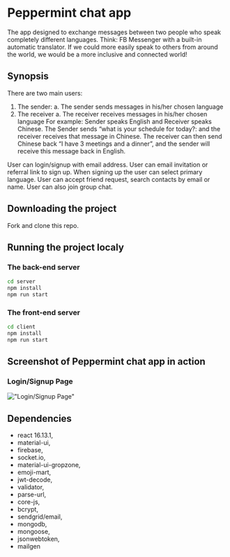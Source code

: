 # Peppermint chat app

The app designed to exchange messages between two people who speak completely different languages. Think: FB Messenger with a built-in automatic translator. If we could more easily speak to others from around the world, we would be a more inclusive and connected world!

## Synopsis

There are two main users:
1. The sender:
a. The sender sends messages in his/her chosen language
2. The receiver
a. The receiver receives messages in his/her chosen language
For example: Sender speaks English and Receiver speaks Chinese. The Sender sends “what is your schedule for today?: and the receiver receives that message in Chinese. The receiver can then send Chinese back “I have 3 meetings and a dinner”, and the sender will receive this message back in English.

User can login/signup with email address. User can email invitation or referral link to sign up. When signing up the user can select primary language. User can accept friend request, search contacts by email or name. User can also join group chat.

## Downloading the project

Fork and clone this repo.

## Running the project localy

### The back-end server

```sh
cd server
npm install
npm run start
```
### The front-end server

```sh
cd client
npm install
npm run start
```

## Screenshot of Peppermint chat app in action

### Login/Signup Page

!["Login/Signup Page"](https://media.giphy.com/media/ZBbs2P4a8zPsKFGM9m/giphy.gifd)

## Dependencies

- react 16.13.1,
- material-ui,
- firebase,
- socket.io,
- material-ui-gropzone,
- emoji-mart,
- jwt-decode,
- validator,
- parse-url,
- core-js,
- bcrypt,
- sendgrid/email,
- mongodb,
- mongoose,
- jsonwebtoken,
- mailgen